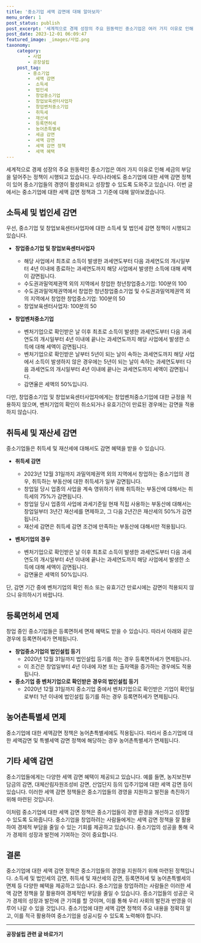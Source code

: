 ```yaml
---
title: '중소기업 세액 감면에 대해 알아보자'
menu_order: 1
post_status: publish
post_excerpt: '세계적으로 경제 성장의 주요 원동력인 중소기업은 여러 가지 이유로 인해 세금의 부담을 덜어주는 정책이 시행되고 있습니다. 우리나라에도 중소기업에 대한 세액 감면 정책이 있어 중소기업들의 경영이 활성화되고 성장할 수 있도록 도와주고 있습니다. 이번 글에서는 중소기업에 대한 세액 감면 정책과 그 기준에 대해 알아보겠습니다.'
post_date: 2023-12-01 06:09:47
featured_image: _images/사업.png
taxonomy:
    category:
        - 사업
        - 공장설립
    post_tag:
        - 중소기업
        -  세액 감면
        -  소득세
        -  법인세
        -  창업중소기업
        -  창업보육센터사업자
        -  창업벤처중소기업
        -  취득세
        -  재산세
        -  등록면허세
        -  농어촌특별세
        -  세금 감면
        -  세액 감면
        -  세액 감면 정책
        -  세액 혜택
---
```



세계적으로 경제 성장의 주요 원동력인 중소기업은 여러 가지 이유로 인해 세금의 부담을 덜어주는 정책이 시행되고 있습니다. 우리나라에도 중소기업에 대한 세액 감면 정책이 있어 중소기업들의 경영이 활성화되고 성장할 수 있도록 도와주고 있습니다. 이번 글에서는 중소기업에 대한 세액 감면 정책과 그 기준에 대해 알아보겠습니다.

## 소득세 및 법인세 감면

우선, 중소기업 및 창업보육센터사업자에 대한 소득세 및 법인세 감면 정책이 시행되고 있습니다. 

- **창업중소기업 및 창업보육센터사업자**
   - 해당 사업에서 최초로 소득이 발생한 과세연도부터 다음 과세연도의 개시일부터 4년 이내에 종료하는 과세연도까지 해당 사업에서 발생한 소득에 대해 세액이 감면됩니다.
   - 수도권과밀억제권역 외의 지역에서 창업한 청년창업중소기업: 100분의 100
   - 수도권과밀억제권역에서 창업한 청년창업중소기업 및 수도권과밀억제권역 외의 지역에서 창업한 창업중소기업: 100분의 50
   - 창업보육센터사업자: 100분의 50

- **창업벤처중소기업**
   - 벤처기업으로 확인받은 날 이후 최초로 소득이 발생한 과세연도부터 다음 과세연도의 개시일부터 4년 이내에 끝나는 과세연도까지 해당 사업에서 발생한 소득에 대해 세액이 감면됩니다.
   - 벤처기업으로 확인받은 날부터 5년이 되는 날이 속하는 과세연도까지 해당 사업에서 소득이 발생하지 않은 경우에는 5년이 되는 날이 속하는 과세연도부터 다음 과세연도의 개시일부터 4년 이내에 끝나는 과세연도까지 세액이 감면됩니다.
   - 감면율은 세액의 50%입니다.

다만, 창업중소기업 및 창업보육센터사업자에게는 창업벤처중소기업에 대한 규정을 적용하지 않으며, 벤처기업의 확인이 취소되거나 유효기간이 만료된 경우에는 감면을 적용하지 않습니다.

## 취득세 및 재산세 감면

중소기업들은 취득세 및 재산세에 대해서도 감면 혜택을 받을 수 있습니다.
  
- **취득세 감면**
   - 2023년 12월 31일까지 과밀억제권역 외의 지역에서 창업하는 중소기업의 경우, 취득하는 부동산에 대한 취득세가 일부 감면됩니다.
   - 창업일 당시 업종의 사업을 계속 영위하기 위해 취득하는 부동산에 대해서는 취득세의 75%가 감면됩니다.
   - 창업일 당시 업종의 사업에 과세기준일 현재 직접 사용하는 부동산에 대해서는 창업일부터 3년간 재산세를 면제하고, 그 다음 2년간은 재산세의 50%가 감면됩니다.
   - 재산세 감면은 취득세 감면 조건에 만족하는 부동산에 대해서만 적용됩니다.

- **벤처기업의 경우**
   - 벤처기업으로 확인받은 날 이후 최초로 소득이 발생한 과세연도부터 다음 과세연도의 개시일부터 4년 이내에 끝나는 과세연도까지 해당 사업에서 발생한 소득에 대해 세액이 감면됩니다.
   - 감면율은 세액의 50%입니다.

단, 감면 기간 중에 벤처기업의 확인 취소 또는 유효기간 만료시에는 감면이 적용되지 않으니 유의하시기 바랍니다.

## 등록면허세 면제

창업 중인 중소기업들은 등록면허세 면제 혜택도 받을 수 있습니다. 따라서 아래와 같은 경우에 등록면허세가 면제됩니다.

- **창업중소기업의 법인설립 등기**
   - 2020년 12월 31일까지 법인설립 등기를 하는 경우 등록면허세가 면제됩니다.
   - 이 조건은 창업일부터 4년 이내에 자본 또는 출자액을 증가하는 경우에도 적용됩니다.
- **중소기업 중 벤처기업으로 확인받은 경우의 법인설립 등기**
   - 2020년 12월 31일까지 중소기업 중에서 벤처기업으로 확인받은 기업이 확인일로부터 1년 이내에 법인설립 등기를 하는 경우 등록면허세가 면제됩니다.

## 농어촌특별세 면제

중소기업에 대한 세액감면 정책은 농어촌특별세에도 적용됩니다. 따라서 중소기업에 대한 세액감면 및 특별세액 감면 정책에 해당하는 경우 농어촌특별세가 면제됩니다.

## 기타 세액 감면

중소기업들에게는 다양한 세액 감면 혜택이 제공되고 있습니다. 예를 들면, 농지보전부담금의 감면, 대체산림자원조성비 감면, 산업단지 등의 입주기업에 대한 세액 감면 등이 있습니다. 이러한 세액 감면 정책들은 중소기업들의 경영을 지원하고 발전을 촉진하기 위해 마련된 것입니다.

이처럼 중소기업에 대한 세액 감면 정책은 중소기업들이 경영 환경을 개선하고 성장할 수 있도록 도와줍니다. 중소기업을 창업하려는 사람들에게는 세액 감면 정책을 잘 활용하여 경제적 부담을 줄일 수 있는 기회를 제공하고 있습니다. 중소기업의 성공을 통해 국가 경제의 성장과 발전에 기여하는 것이 중요합니다. 

## 결론

중소기업에 대한 세액 감면 정책은 중소기업들의 경영을 지원하기 위해 마련된 정책입니다. 소득세 및 법인세의 감면, 취득세 및 재산세의 감면, 등록면허세 및 농어촌특별세의 면제 등 다양한 혜택을 제공하고 있습니다. 중소기업을 창업하려는 사람들은 이러한 세액 감면 정책을 잘 활용하여 경제적인 부담을 줄일 수 있습니다. 중소기업들의 성공은 국가 경제의 성장과 발전에 큰 기여를 할 것이며, 이를 통해 우리 사회의 발전과 번영을 이루어 나갈 수 있을 것입니다. 중소기업에 대한 세액 감면 정책의 주요 내용을 정확히 알고, 이를 적극 활용하여 중소기업을 성공시킬 수 있도록 노력해야 합니다.
<!-- wp:separator -->
<hr class="wp-block-separator has-alpha-channel-opacity"/>
<!-- /wp:separator -->

<!-- wp:group {"backgroundColor":"base","layout":{"type":"constrained"}} -->
<div class="wp-block-group has-base-background-color has-background"><!-- wp:paragraph {"align":"center","fontSize":"medium"} -->
<p class="has-text-align-center has-large-font-size"><strong>공장설립 관련 글 바로가기</strong></p>
<!-- /wp:paragraph -->


<!-- wp:latest-posts
{"categories":[{"id":27373,"count":19,"description":"","link":"https://uknowlaw.com/category/%ea%b3%b5%ec%9e%a5%ec%84%a4%eb%a6%bd/","name":"공장설립","slug":"공장설립","taxonomy":"category","parent":0,"meta":[],"_links":{"self":[{"href":"https://uknowlaw.com/wp-json/wp/v2/categories/27373"}],"collection":[{"href":"https://uknowlaw.com/wp-json/wp/v2/categories"}],"about":[{"href":"https://uknowlaw.com/wp-json/wp/v2/taxonomies/category"}],"wp:post_type":[{"href":"https://uknowlaw.com/wp-json/wp/v2/posts?categories=27373"}],"curies":[{"name":"wp","href":"https://api.w.org/{rel}","templated":true}]}}],"postsToShow":100,"excerptLength":28,"postLayout":"grid","columns":2,"featuredImageAlign":"left","featuredImageSizeSlug":"large","fontSize":"small"} /--></div>
<!-- /wp:group -->